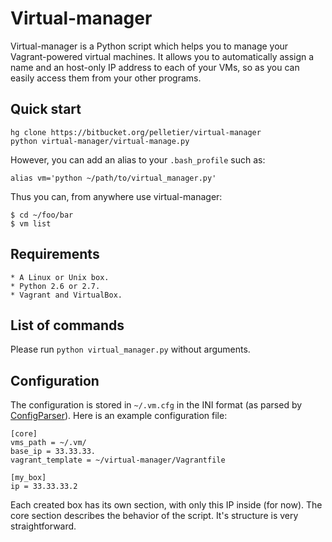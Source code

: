 # Virtual-manager

Virtual-manager is a Python script which helps you to manage your
Vagrant-powered virtual machines. It allows you to automatically assign a name
and an host-only IP address to each of your VMs, so as you can easily access
them from your other programs.

## Quick start

    hg clone https://bitbucket.org/pelletier/virtual-manager
    python virtual-manager/virtual-manage.py

However, you can add an alias to your `.bash_profile` such as:

    alias vm='python ~/path/to/virtual_manager.py'

Thus you can, from anywhere use virtual-manager:

    $ cd ~/foo/bar
    $ vm list

## Requirements

    * A Linux or Unix box.
    * Python 2.6 or 2.7.
    * Vagrant and VirtualBox.

## List of commands

Please run `python virtual_manager.py` without arguments.

## Configuration

The configuration is stored in `~/.vm.cfg` in the INI format (as parsed by
[ConfigParser](http://docs.python.org/library/configparser.html)). Here is an
example configuration file:

    [core]
    vms_path = ~/.vm/
    base_ip = 33.33.33.
    vagrant_template = ~/virtual-manager/Vagrantfile

    [my_box]
    ip = 33.33.33.2

Each created box has its own section, with only this IP inside (for now). The
core section describes the behavior of the script. It's structure is very
straightforward.
